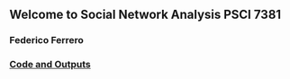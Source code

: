## Welcome to Social Network Analysis PSCI 7381
### Federico Ferrero

### [Code and Outputs](code_outputs.html)


